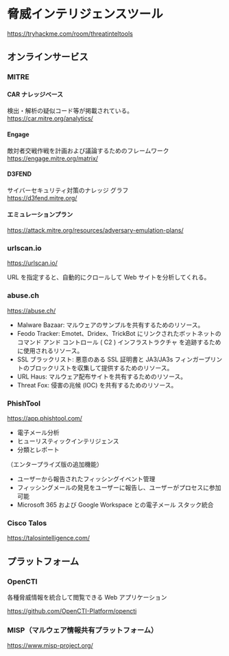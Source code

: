 # 脅威インテリジェンスツール

https://tryhackme.com/room/threatinteltools

## オンラインサービス

### MITRE

#### CAR ナレッジベース

検出・解析の疑似コード等が掲載されている。  
https://car.mitre.org/analytics/

#### Engage

敵対者交戦作戦を計画および議論するためのフレームワーク  
https://engage.mitre.org/matrix/

#### D3FEND

サイバーセキュリティ対策のナレッジ グラフ  
https://d3fend.mitre.org/

#### エミュレーションプラン

https://attack.mitre.org/resources/adversary-emulation-plans/

### urlscan.io

https://urlscan.io/

URL を指定すると、自動的にクロールして Web サイトを分析してくれる。

### abuse.ch

https://abuse.ch/

- Malware Bazaar: マルウェアのサンプルを共有するためのリソース。
- Feodo Tracker: Emotet、Dridex、TrickBot にリンクされたボットネットのコマンド アンド コントロール ( C2 ) インフラストラクチャ を追跡するために使用されるリソース。
- SSL ブラックリスト: 悪意のある SSL 証明書と JA3/JA3s フィンガープリントのブロックリストを収集して提供するためのリソース。
- URL Haus: マルウェア配布サイトを共有するためのリソース。
- Threat Fox: 侵害の兆候 (IOC) を共有するためのリソース。

### PhishTool

https://app.phishtool.com/

- 電子メール分析
- ヒューリスティックインテリジェンス
- 分類とレポート

（エンタープライズ版の追加機能）

- ユーザーから報告されたフィッシングイベント管理
- フィッシングメールの発見をユーザーに報告し、ユーザーがプロセスに参加可能
- Microsoft 365 および Google Workspace との電子メール スタック統合

### Cisco Talos

https://talosintelligence.com/

## プラットフォーム

### OpenCTI

各種脅威情報を統合して閲覧できる Web アプリケーション

https://github.com/OpenCTI-Platform/opencti

### MISP（マルウェア情報共有プラットフォーム）

https://www.misp-project.org/
